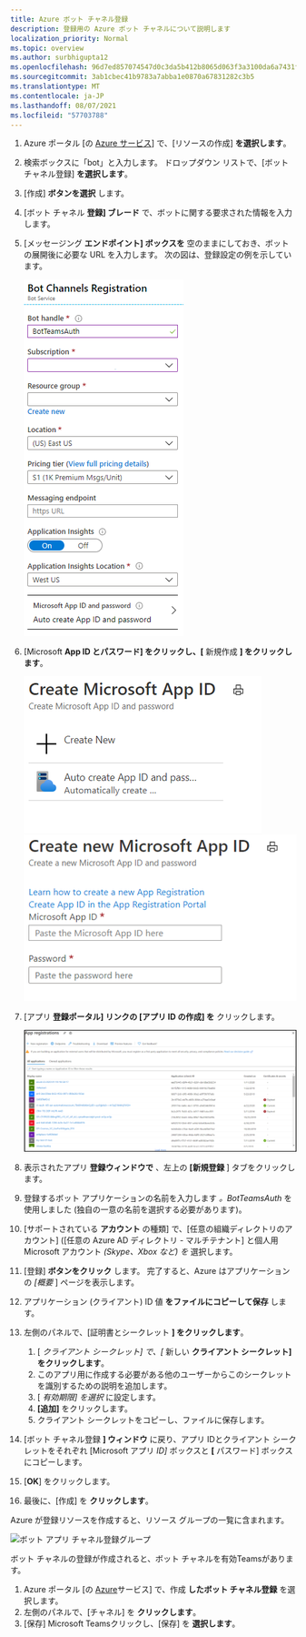 ```yaml
---
title: Azure ボット チャネル登録
description: 登録用の Azure ボット チャネルについて説明します
localization_priority: Normal
ms.topic: overview
ms.author: surbhigupta12
ms.openlocfilehash: 96d7ed857074547d0c3da5b412b8065d063f3a3100da6a7431fd65879bfa91ff
ms.sourcegitcommit: 3ab1cbec41b9783a7abba1e0870a67831282c3b5
ms.translationtype: MT
ms.contentlocale: ja-JP
ms.lasthandoff: 08/07/2021
ms.locfileid: "57703788"
---
```

1. Azure ポータル [の [Azure サービス](https://ms.portal.azure.com/#home)] で、[リソースの作成] **を選択します**。
1. 検索ボックスに「bot」と入力します。 ドロップダウン リストで、[ボット チャネル登録] **を選択します**。
1. [作成] **ボタンを選択** します。
1. [ボット チャネル **登録] ブレード** で、ボットに関する要求された情報を入力します。
1. [メッセージング **エンドポイント] ボックスを** 空のままにしておき、ボットの展開後に必要な URL を入力します。 次の図は、登録設定の例を示しています。

    ![ボット アプリ チャネルの登録](../../assets/images/authentication/auth-bot-channels-registration.png)

1. [Microsoft **App ID とパスワード] をクリックし、[** 新規作成 **] をクリックします**。

    ![Create Microsoft App ID ](../../assets/images/authentication/CreateMicrosoftAppID.png) ![ Create New Microsoft App ID](../../assets/images/authentication/CreateNewMicrosoftAppID.png)    

1. [アプリ **登録ポータル] リンクの [アプリ ID の作成] を** クリックします。

   ![アプリの登録](../../assets/images/authentication/AppRegistration.png)
   
1. 表示されたアプリ **登録ウィンドウで** 、左上の **[新規登録** ] タブをクリックします。
1. 登録するボット アプリケーションの名前を入力します *。BotTeamsAuth* を使用しました (独自の一意の名前を選択する必要があります)。
1. [サポートされている **アカウント** の種類] で、[任意の組織ディレクトリのアカウント] ([任意の Azure AD ディレクトリ - マルチテナント] と個人用 Microsoft アカウント *(Skype、Xbox など) を* 選択します。
1. [登録] **ボタンをクリック** します。 完了すると、Azure はアプリケーションの *[概要* ] ページを表示します。
1. アプリケーション (クライアント) ID 値 **をファイルにコピーして保存** します。
1. 左側のパネルで、[証明書とシークレット **] をクリックします**。
    1. [ *クライアント シークレット] で、[* 新しい **クライアント シークレット] をクリックします**。
    1. このアプリ用に作成する必要がある他のユーザーからこのシークレットを識別するための説明を追加します。
    1. [ *有効期限] を選択* に設定します。
    1. **[追加]** をクリックします。
    1. クライアント シークレットをコピーし、ファイルに保存します。
1. [ボット チャネル登録 **] ウィンドウ** に戻り、アプリ IDとクライアント シークレットをそれぞれ [Microsoft アプリ *ID]* ボックスと **[** パスワード] ボックスにコピーします。 
1. [**OK**] をクリックします。
1. 最後に、[作成] を **クリックします**。

Azure が登録リソースを作成すると、リソース グループの一覧に含まれます。  

![ボット アプリ チャネル登録グループ](~/assets/images/authentication/auth-bot-channels-registration-group.PNG)

ボット チャネルの登録が作成されると、ボット チャネルを有効Teamsがあります。

1. Azure ポータル [の [Azure](https://ms.portal.azure.com/#home)サービス] で、作成 **したボット チャネル登録** を選択します。
1. 左側のパネルで、[チャネル] を **クリックします**。
1. [保存] Microsoft Teamsクリックし、[保存] を **選択します**。
